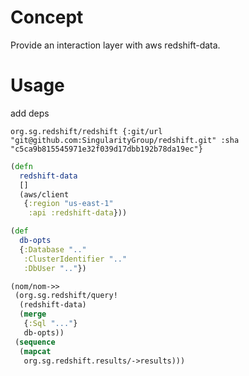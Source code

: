# Concept

Provide an interaction layer with aws redshift-data.

# Usage

add deps

```edn
org.sg.redshift/redshift {:git/url "git@github.com:SingularityGroup/redshift.git" :sha "c5ca9b815545971e32f039d17dbb192b78da19ec"}
```


```clojure
(defn
  redshift-data
  []
  (aws/client
   {:region "us-east-1"
    :api :redshift-data}))

(def
  db-opts
  {:Database ".."
   :ClusterIdentifier ".."
   :DbUser ".."})

(nom/nom->>
 (org.sg.redshift/query!
  (redshift-data)
  (merge
   {:Sql "..."}
   db-opts))
 (sequence
  (mapcat
   org.sg.redshift.results/->results)))
```
